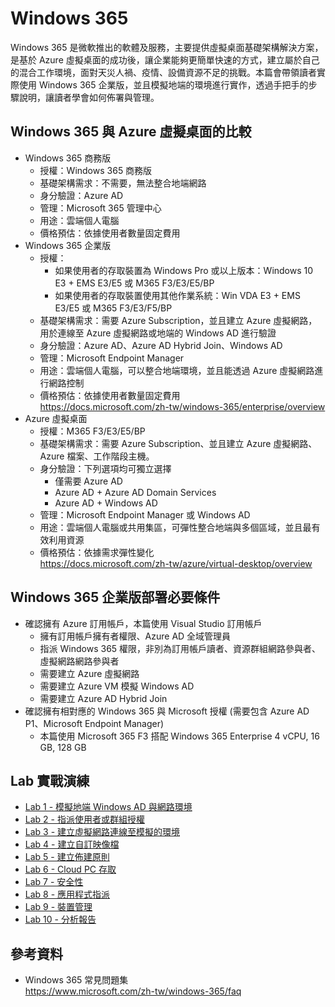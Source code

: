 # Windows 365
Windows 365 是微軟推出的軟體及服務，主要提供虛擬桌面基礎架構解決方案，是基於 Azure 虛擬桌面的成功後，讓企業能夠更簡單快速的方式，建立屬於自己的混合工作環境，面對天災人禍、疫情、設備資源不足的挑戰。本篇會帶領讀者實際使用 Windows 365 企業版，並且模擬地端的環境進行實作，透過手把手的步驟說明，讓讀者學會如何佈署與管理。<br>

## Windows 365 與 Azure 虛擬桌面的比較
- Windows 365 商務版<br>
  - 授權：Windows 365 商務版<br>
  - 基礎架構需求：不需要，無法整合地端網路<br>
  - 身分驗證：Azure AD<br>
  - 管理：Microsoft 365 管理中心<br>
  - 用途：雲端個人電腦<br>
  - 價格預估：依據使用者數量固定費用<br>
- Windows 365 企業版<br>
  - 授權：<br>
    - 如果使用者的存取裝置為 Windows Pro 或以上版本：Windows 10 E3 + EMS E3/E5 或 M365 F3/E3/E5/BP<br>
    - 如果使用者的存取裝置使用其他作業系統：Win VDA E3 + EMS E3/E5 或 M365 F3/E3/F5/BP <br>
  - 基礎架構需求：需要 Azure Subscription，並且建立 Azure 虛擬網路，用於連線至 Azure 虛擬網路或地端的 Windows AD 進行驗證<br>
  - 身分驗證：Azure AD、Azure AD Hybrid Join、Windows AD<br>
  - 管理：Microsoft Endpoint Manager<br>
  - 用途：雲端個人電腦，可以整合地端環境，並且能透過 Azure 虛擬網路進行網路控制<br>
  - 價格預估：依據使用者數量固定費用<br>
https://docs.microsoft.com/zh-tw/windows-365/enterprise/overview<br>
- Azure 虛擬桌面<br>
  - 授權：M365 F3/E3/E5/BP<br>
  - 基礎架構需求：需要 Azure Subscription、並且建立 Azure 虛擬網路、Azure 檔案、工作階段主機。<br>
  - 身分驗證：下列選項均可獨立選擇<br>
    - 僅需要 Azure AD<br>
    - Azure AD + Azure AD Domain Services<br>
    - Azure AD + Windows AD<br>
  - 管理：Microsoft Endpoint Manager 或 Windows AD<br>
  - 用途：雲端個人電腦或共用集區，可彈性整合地端與多個區域，並且最有效利用資源<br>
  - 價格預估：依據需求彈性變化<br>
https://docs.microsoft.com/zh-tw/azure/virtual-desktop/overview<br>

## Windows 365 企業版部署必要條件

- 確認擁有 Azure 訂用帳戶，本篇使用 Visual Studio 訂用帳戶<br>
  - 擁有訂用帳戶擁有者權限、Azure AD 全域管理員<br>
  - 指派 Windows 365 權限，非別為訂用帳戶讀者、資源群組網路參與者、虛擬網路網路參與者<br>
  - 需要建立 Azure 虛擬網路<br>
  - 需要建立 Azure VM 模擬 Windows AD<br>
  - 需要建立 Azure AD Hybrid Join<br>
- 確認擁有相對應的 Windows 365 與 Microsoft 授權 (需要包含 Azure AD P1、Microsoft Endpoint Manager)<br>
  - 本篇使用 Microsoft 365 F3 搭配 Windows 365 Enterprise 4 vCPU, 16 GB, 128 GB<br>

## Lab 實戰演練

- [Lab 1 - 模擬地端 Windows AD 與網路環境]()<br>
- [Lab 2 - 指派使用者或群組授權]()<br>
- [Lab 3 - 建立虛擬網路連線至模擬的環境]()<br>
- [Lab 4 - 建立自訂映像檔]()<br>
- [Lab 5 - 建立佈建原則]()<br>
- [Lab 6 - Cloud PC 存取]()<br>
- [Lab 7 - 安全性]()<br>
- [Lab 8 - 應用程式指派]()<br>
- [Lab 9 - 裝置管理]()<br>
- [Lab 10 - 分析報告]()<br>

## 參考資料
- Windows 365 常見問題集<br>
  https://www.microsoft.com/zh-tw/windows-365/faq<br>

